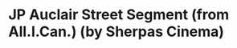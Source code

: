 <!--
id: 13796961425
link: http://tumblr.atmos.org/post/13796961425/jp-auclair-street-segment-from-all-i-can-by
slug: jp-auclair-street-segment-from-all-i-can-by
date: Mon Dec 05 2011 14:59:39 GMT-0800 (PST)
publish: 2011-12-05
tags: 
title: JP Auclair Street Segment (from All.I.Can.) (by Sherpas Cinema)
-->


JP Auclair Street Segment (from All.I.Can.) (by Sherpas Cinema)
===============================================================



